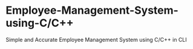 # Employee-Management-System-using-C/C++
Simple and Accurate Employee Management System using C/C++ in CLI
